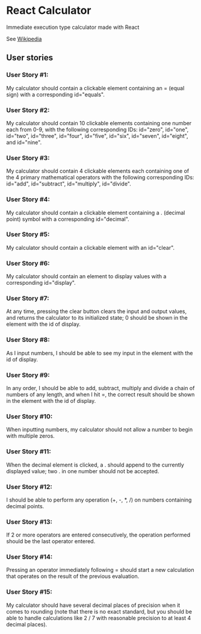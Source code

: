 # React Calculator

Immediate execution type calculator made with React

See [Wikipedia](https://en.wikipedia.org/wiki/Calculator_input_methods)

## User stories

### User Story #1: 
My calculator should contain a clickable element containing an = (equal sign) with a corresponding id="equals".
### User Story #2: 
My calculator should contain 10 clickable elements containing one number each from 0-9, with the following corresponding IDs: id="zero", id="one", id="two", id="three", id="four", id="five", id="six", id="seven", id="eight", and id="nine".
### User Story #3:
My calculator should contain 4 clickable elements each containing one of the 4 primary mathematical operators with the following corresponding IDs: id="add", id="subtract", id="multiply", id="divide".
### User Story #4:
My calculator should contain a clickable element containing a . (decimal point) symbol with a corresponding id="decimal".
### User Story #5: 
My calculator should contain a clickable element with an id="clear".
### User Story #6: 
My calculator should contain an element to display values with a corresponding id="display".
### User Story #7: 
At any time, pressing the clear button clears the input and output values, and returns the calculator to its initialized state; 0 should be shown in the element with the id of display.
### User Story #8: 
As I input numbers, I should be able to see my input in the element with the id of display.
### User Story #9: 
In any order, I should be able to add, subtract, multiply and divide a chain of numbers of any length, and when I hit =, the correct result should be shown in the element with the id of display.
### User Story #10:
 When inputting numbers, my calculator should not allow a number to begin with multiple zeros.
### User Story #11: 
When the decimal element is clicked, a . should append to the currently displayed value; two . in one number should not be accepted.
### User Story #12: 
I should be able to perform any operation (+, -, *, /) on numbers containing decimal points.
### User Story #13: 
If 2 or more operators are entered consecutively, the operation performed should be the last operator entered.
### User Story #14: 
Pressing an operator immediately following = should start a new calculation that operates on the result of the previous evaluation.
### User Story #15: 
My calculator should have several decimal places of precision when it comes to rounding (note that there is no exact standard, but you should be able to handle calculations like 2 / 7 with reasonable precision to at least 4 decimal places).